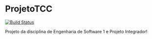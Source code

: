 # ProjetoTCC
[![Build Status](https://travis-ci.org/Hedanvisa/ProjetoTCC.svg?branch=master)](https://travis-ci.org/Hedanvisa/ProjetoTCC)

Projeto da disciplina de Engenharia de Software 1 e Projeto Integrador!
